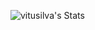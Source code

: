 ![vitusilva's Stats](https://github-readme-stats.vercel.app/api?username=vitusilva&theme=outrun&show_icons=true&hide_border=true&count_private=true)
<!---
vitusilva/vitusilva is a ✨ special ✨ repository because its `README.md` (this file) appears on your GitHub profile.
You can click the Preview link to take a look at your changes.
--->
